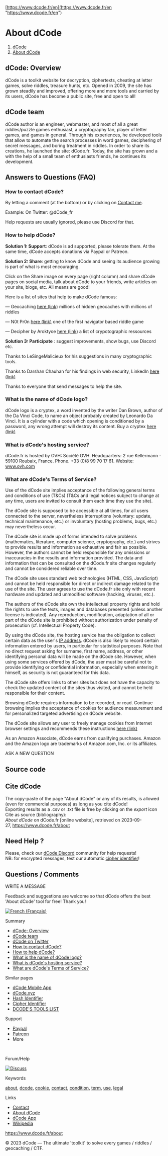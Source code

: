 [https://www.dcode.fr/en](https://www.dcode.fr/en "https://www.dcode.fr/en")


# About dCode

1. [dCode](https://www.dcode.fr/tools-list#dcode)
2. [About dCode](https://www.dcode.fr/about)

## dCode: Overview

dCode is a toolkit website for decryption, ciphertexts, cheating at letter games, solve riddles, treasure hunts, etc. Opened in 2009, the site has grown steadily and improved, offering more and more tools and carried by its users, dCode has become a public site, free and open to all!

## dCode team

dCode author is an engineer, webmaster, and most of all a great riddles/puzzle games enthusiast, a cryptography fan, player of letter games, and games in general. Through his experiences, he developed tools that allow to automate the search processes in word games, deciphering of secret messages, and boring treatment in riddles. In order to share its creations, he launched the site: dCode.fr. Today, the site has grown and a with the help of a small team of enthusiasts friends, he continues its development.

## Answers to Questions (FAQ)

### How to contact dCode?

By letting a comment (at the bottom) or by clicking on [Contact me](https://www.dcode.fr/about#).

Example: On Twitter: @dCode_fr

Help requests are usually ignored, please use Discord for that.

### How to help dCode?

**Solution 1: Support**: dCode is ad supported, please tolerate them. At the same time, dCode accepts donations via Paypal or Patreon.

**Solution 2: Share**: getting to know dCode and seeing its audience growing is part of what is most encouraging.

Click on the Share image on every page (right column) and share dCode pages on social media, talk about dCode to your friends, write articles on your site, blogs, etc. All means are good!

Here is a list of sites that help to make dCode famous:

— Geocaching [here (link)](https://www.geocaching.com/) millions of hidden geocaches with millions of riddles

— N0t Pr0n [here (link)](http://notpron.org/notpron) one of the first navigator based riddle game

— Decipher by Aroktyoe [here (link)](http://deciphers.xyz/) a list of crypotographic ressources

**Solution 3: Participate** : suggest improvements, show bugs, use Discord etc.

Thanks to LeSingeMalicieux for his suggestions in many cryptographic tools.

Thanks to Darshan Chauhan for his findings in web security, LinkedIn [here (link)](https://www.linkedin.com/in/darshan-chauhan-98516b233)

Thanks to everyone that send messages to help the site.

### What is the name of dCode logo?

dCode logo is a cryptex, a word invented by the writer Dan Brown, author of the Da Vinci Code, to name an object probably created by Leonardo Da Vinci. It is a cylinder with a code which opening is conditioned by a password, any wrong attempt will destroy its content. Buy a cryptex [here (link)](https://www.amazon.com/gp/product/B0768HY6PQ?tag=dcodefr-21.)

### What is dCode's hosting service?

dCode.fr is hosted by OVH: Société OVH. Headquarters: 2 rue Kellermann - 59100 Roubaix, France. Phone. +33 (0)8 99 70 17 61. Website: www.ovh.com

### What are dCode's Terms of Service?

Use of the dCode site implies acceptance of the following general terms and conditions of use (T&Cs) (T&Cs and legal notices subject to change at any time, users are invited to consult them each time they use the site).

The dCode site is supposed to be accessible at all times, for all users connected to the server, nevertheless interruptions (voluntary: update, technical maintenance, etc.) or involuntary (hosting problems, bugs, etc.) may nevertheless occur.

The dCode site is made up of forms intended to solve problems (mathematics, literature, computer science, cryptography, etc.) and strives to provide results and information as exhaustive and fair as possible. However, the authors cannot be held responsible for any omissions or inaccuracies in the results and information provided. The data and information that can be consulted on the dCode.fr site changes regularly and cannot be considered reliable over time.

The dCode site uses standard web technologies (HTML, CSS, JavaScript) and cannot be held responsible for direct or indirect damage related to the use of the site. The user agrees to use the dCode.fr site only with recent hardware and updated and unmodified software (hacking, viruses, etc.).

The authors of the dCode site own the intellectual property rights and hold the rights to use the texts, images and databases presented (unless another license is indicated). Any reproduction, modification, adaptation of all or part of the dCode site is prohibited without authorization under penalty of prosecution (cf. Intellectual Property Code).

By using the dCode site, the hosting service has the obligation to collect certain data as the user's [IP address](https://www.dcode.fr/ip-address). dCode is also likely to record certain information entered by users, in particular for statistical purposes. Note that no direct request asking for surname, first name, address, or other identifying personal data will be made on the dCode site. However, when using some services offered by dCode, the user must be careful not to provide identifying or confidential information, especially when entering it himself, as security is not guaranteed for this data.

The dCode site offers links to other sites but does not have the capacity to check the updated content of the sites thus visited, and cannot be held responsible for their content.

Browsing dCode requires information to be recorded, or read. Continue browsing implies the acceptance of cookies for audience measurement and for personalized targeted advertising on dCode website.

The dCode site allows any user to freely manage cookies from Internet browser settings and recommends these instructions [here (link)](http://www.allaboutcookies.org/)

As an Amazon Associate, dCode earns from qualifying purchases. Amazon and the Amazon logo are trademarks of Amazon.com, Inc. or its affiliates.

ASK A NEW QUESTION

## Source code

## Cite dCode

The copy-paste of the page "About dCode" or any of its results, is allowed (even for commercial purposes) as long as you cite dCode!  
Exporting results as a .csv or .txt file is free by clicking on the _export_ icon  
Cite as source (bibliography):  
_About dCode_ on dCode.fr [online website], retrieved on 2023-09-27, https://www.dcode.fr/about

## Need Help ?

Please, check our [dCode Discord](https://discord.gg/bKdbZeP) community for help requests!  
NB: for encrypted messages, test our automatic [cipher identifier](https://www.dcode.fr/cipher-identifier)!

## Questions / Comments

WRITE A MESSAGE

Feedback and suggestions are welcome so that dCode offers the best 'About dCode' tool for free! Thank you!

[![French (Français)](https://www.dcode.fr/images/flag-fr.png "French (Français)")](https://www.dcode.fr/a-propos)

Summary

- [dCode: Overview](https://www.dcode.fr/about#f0)
- [dCode team](https://www.dcode.fr/about#f1)
- [dCode on Twitter](https://www.dcode.fr/about#f2)
- [How to contact dCode?](https://www.dcode.fr/about#q1)
- [How to help dCode?](https://www.dcode.fr/about#q2)
- [What is the name of dCode logo?](https://www.dcode.fr/about#q3)
- [What is dCode's hosting service?](https://www.dcode.fr/about#q4)
- [What are dCode's Terms of Service?](https://www.dcode.fr/about#q5)

Similar pages

- [dCode Mobile App](https://www.dcode.fr/mobile-app)
- [dCode.xyz](https://www.dcode.fr/en)
- [Hash Identifier](https://www.dcode.fr/hash-identifier)
- [Cipher Identifier](https://www.dcode.fr/cipher-identifier)
- [DCODE'S TOOLS LIST](https://www.dcode.fr/tools-list)

Support

- [Paypal](https://www.paypal.com/cgi-bin/webscr?cmd=_s-xclick&hosted_button_id=S53H3S52HJH6N&source=url)
- [Patreon](https://www.patreon.com/dcode_fr)
- More

 

Forum/Help

[![Discuss](https://www.dcode.fr/images/discord-logo.png)](https://discord.gg/bKdbZeP)

Keywords

[about](https://www.dcode.fr/about#search), [dcode](https://www.dcode.fr/about#search), [cookie](https://www.dcode.fr/about#search), [contact](https://www.dcode.fr/about#search), [condition](https://www.dcode.fr/about#search), [term](https://www.dcode.fr/about#search), [use](https://www.dcode.fr/about#search), [legal](https://www.dcode.fr/about#search)

Links

- [Contact](https://www.dcode.fr/about)
- [About dCode](https://www.dcode.fr/about)
- [dCode App](https://www.dcode.fr/mobile-app)
- [Wikipedia](https://en.wikipedia.org/)

  

https://www.dcode.fr/about

© 2023 dCode — The ultimate 'toolkit' to solve every games / riddles / geocaching / CTF.